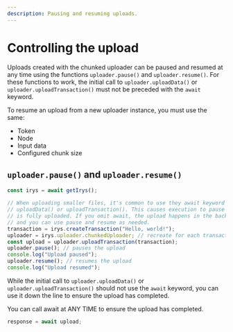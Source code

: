 ```yaml
---
description: Pausing and resuming uploads.
---
```


# Controlling the upload

Uploads created with the chunked uploader can be paused and resumed at any time using the functions `uploader.pause()` and `uploader.resume()`. For these functions to work, the initial call to `uploader.uploadData()` or `uploader.uploadTransaction()` must not be preceded with the `await` keyword.

To resume an upload from a new uploader instance, you must use the same:

-   Token
-   Node
-   Input data
-   Configured chunk size

## `uploader.pause()` and `uploader.resume()`

```js
const irys = await getIrys();

// When uploading smaller files, it's common to use they await keyword before
// uploadData() or uploadTransaction(). This causes execution to pause until the file
// is fully uploaded. If you omit await, the upload happens in the background
// and you can use pause and resume as needed.
transaction = irys.createTransaction("Hello, world!");
uploader = irys.uploader.chunkedUploader; // recreate for each transaction
const upload = uploader.uploadTransaction(transaction);
uploader.pause(); // pauses the upload
console.log("Upload paused");
uploader.resume(); // resumes the upload
console.log("Upload resumed");
```

While the initial call to `uploader.uploadData()` or `uploader.uploadTransaction()` should not use the `await` keyword, you can use it down the line to ensure the upload has completed.

You can call await at ANY TIME to ensure the upload has completed.

```js
response = await upload;
```
